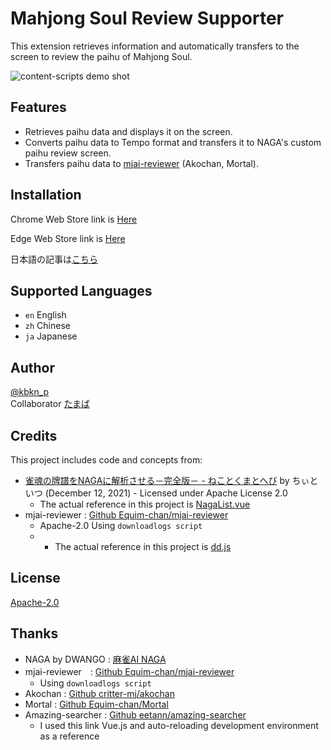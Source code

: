 # Mahjong Soul Review Supporter

This extension retrieves information and automatically transfers to the screen to review the paihu of Mahjong Soul.

![content-scripts demo shot](imgs/Animation.gif)

## Features

* Retrieves paihu data and displays it on the screen.
* Converts paihu data to Tempo format and transfers it to NAGA's custom paihu review screen.
* Transfers paihu data to [mjai-reviewer](https://mjai.ekyu.moe/) (Akochan, Mortal).

## Installation

Chrome Web Store link is [Here](https://chrome.google.com/webstore/detail/mahjongsoul-review-suppor/kdmfnkdgpialmejpgflfllkjakolamcc)

Edge Web Store link is [Here](https://microsoftedge.microsoft.com/addons/detail/jopdfhmfehndjpnjjidmkkmjmkaebodb)

日本語の記事は[こちら](https://modern-jan.com/2022/07/19/mjrs/)

## Supported Languages

* `en` English
* `zh` Chinese
* `ja` Japanese

## Author

[@kbkn_p](https://twitter.com/kbkn_p)  
Collaborator [たまば](https://twitter.com/utm_tmb)

## Credits

This project includes code and concepts from:

* [雀魂の牌譜をNAGAに解析させる－完全版－ - ねことくまとへび](https://lions.blue/07813) by ちぃといつ (December 12, 2021) - Licensed under Apache License 2.0
  * The actual reference in this project is [NagaList.vue](src/popup/NagaList.vue)
* mjai-reviewer : [Github Equim-chan/mjai-reviewer](https://github.com/Equim-chan/mjai-reviewer)
  * Apache-2.0 Using `downloadlogs script`
  * * The actual reference in this project is [dd.js](src/content-scripts/dd.js)

## License

[Apache-2.0](https://github.com/Wabu-K/MahjongSoul-review-supporter/blob/develop/LICENSE)

## Thanks

* NAGA by DWANGO : [麻雀AI NAGA](https://naga.dmv.nico/naga_report/top/)
* mjai-reviewer　: [Github Equim-chan/mjai-reviewer](https://github.com/Equim-chan/mjai-reviewer)
  * Using `downloadlogs script`
* Akochan : [Github critter-mj/akochan](https://github.com/critter-mj/akochan)
* Mortal : [Github Equim-chan/Mortal](https://github.com/Equim-chan/Mortal)
* Amazing-searcher : [Github eetann/amazing-searcher](https://github.com/eetann/amazing-searcher)
  * I used this link Vue.js and auto-reloading development environment as a reference
